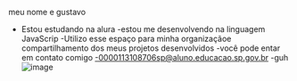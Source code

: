 meu nome e gustavo
- Estou estudando na alura
-estou me desenvolvendo na linguagem JavaScrip
-Utilizo esse espaço para minha organizaçãoe compartilhamento dos meus projetos desenvolvidos
-você pode entar em contato comigo
-0000113108706sp@aluno.educacao.sp.gov.br
  -guh
  ![image](https://github.com/user-attachments/assets/a68903bd-b21f-4313-b75e-a2a50cdb0d45)
